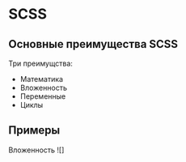 # SCSS
## Основные преимущества SCSS
Три преимущства:  
- Математика  
- Вложенность  
- Переменные  
- Циклы  
## Примеры 
Вложенность
![]
